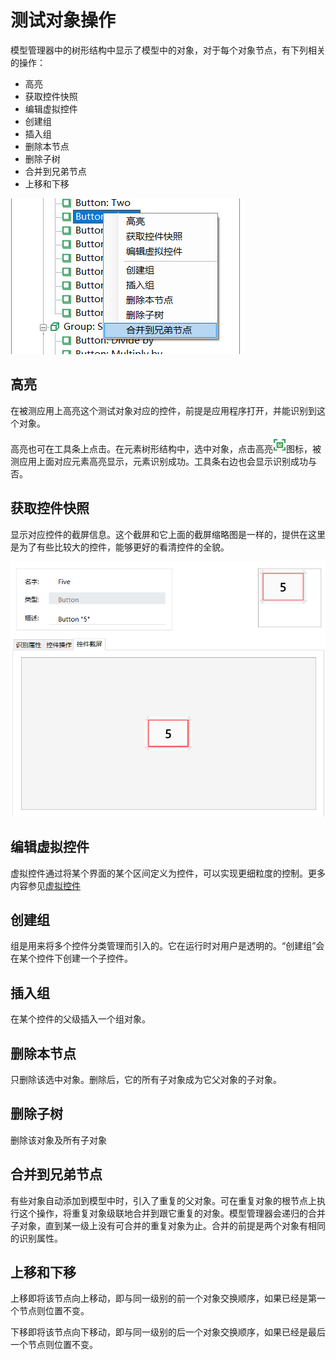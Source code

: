 # 测试对象操作

模型管理器中的树形结构中显示了模型中的对象，对于每个对象节点，有下列相关的操作：

* 高亮
* 获取控件快照
* 编辑虚拟控件
* 创建组
* 插入组
* 删除本节点
* 删除子树
* 合并到兄弟节点
* 上移和下移

![](../.gitbook/assets/3.3_node_operations.png)

## 高亮 <a id="highlight"></a>

在被测应用上高亮这个测试对象对应的控件，前提是应用程序打开，并能识别到这个对象。

高亮也可在工具条上点击。在元素树形结构中，选中对象，点击高亮![](../.gitbook/assets/3.3_4_highlight.png)图标，被测应用上面对应元素高亮显示，元素识别成功。工具条右边也会显示识别成功与否。

## 获取控件快照 <a id="snapshot"></a>

显示对应控件的截屏信息。这个截屏和它上面的截屏缩略图是一样的，提供在这里是为了有些比较大的控件，能够更好的看清控件的全貌。

![](../.gitbook/assets/3.5_snapshot.png)

## 编辑虚拟控件 <a id="virtual"></a>

虚拟控件通过将某个界面的某个区间定义为控件，可以实现更细粒度的控制。更多内容参见[虚拟控件](virtual_control.md)

## 创建组  <a id="create_group"></a>

组是用来将多个控件分类管理而引入的。它在运行时对用户是透明的。“创建组”会在某个控件下创建一个子控件。

## 插入组  <a id="insert_group"></a>

在某个控件的父级插入一个组对象。

## 删除本节点  <a id="delete_node"></a>

只删除该选中对象。删除后，它的所有子对象成为它父对象的子对象。

## 删除子树  <a id="delete_tree"></a>

删除该对象及所有子对象

## 合并到兄弟节点 <a id="merge"></a>

有些对象自动添加到模型中时，引入了重复的父对象。可在重复对象的根节点上执行这个操作，将重复对象级联地合并到跟它重复的对象。模型管理器会递归的合并子对象，直到某一级上没有可合并的重复对象为止。合并的前提是两个对象有相同的识别属性。

## 上移和下移  <a id="move_up_down"></a>

上移即将该节点向上移动，即与同一级别的前一个对象交换顺序，如果已经是第一个节点则位置不变。

下移即将该节点向下移动，即与同一级别的后一个对象交换顺序，如果已经是最后一个节点则位置不变。


